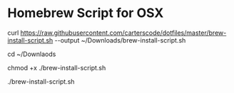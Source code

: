 # Homebrew Script for OSX

curl https://raw.githubusercontent.com/carterscode/dotfiles/master/brew-install-script.sh --output ~/Downloads/brew-install-script.sh

cd ~/Downlaods

chmod +x ./brew-install-script.sh

./brew-install-script.sh
